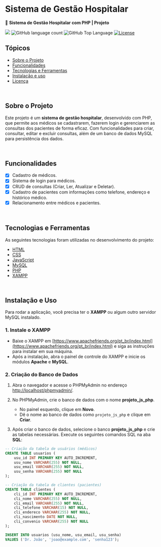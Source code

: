# Sistema de Gestão Hospitalar

🏥 **Sistema de Gestão Hospitalar com PHP | Projeto**

<p>
  <img src="https://img.shields.io/badge/made%20by-MIGUEL%20PRETO-FE251B?style=flat-square">
  <img alt="GitHub language count" src="https://img.shields.io/github/languages/count/yMiguelzin/-psychologist-manager?color=FE251B&style=flat-square">
  <img alt="GitHub Top Language" src="https://img.shields.io/github/languages/top/yMiguelzin/-psychologist-manager?color=FE251B&style=flat-square">
  <a href="https://opensource.org/licenses/MIT">
    <img alt="License" src="https://img.shields.io/badge/license-MIT-FE251B?style=flat-square">
  </a>
</p>

## Tópicos

- [Sobre o Projeto](#sobre-o-projeto)  
- [Funcionalidades](#funcionalidades)  
- [Tecnologias e Ferramentas](#tecnologias-e-ferramentas)  
- [Instalação e uso](#instalação-e-uso)  
- [Licença](#licença)

<br>

## Sobre o Projeto

Este projeto é um **sistema de gestão hospitalar**, desenvolvido com PHP, que permite aos médicos se cadastrarem, fazerem login e gerenciarem as consultas dos pacientes de forma eficaz. Com funcionalidades para criar, consultar, editar e excluir consultas, além de um banco de dados MySQL para persistência dos dados.

<br>

## Funcionalidades

- [X] Cadastro de médicos.
- [X] Sistema de login para médicos.
- [X] CRUD de consultas (Criar, Ler, Atualizar e Deletar).
- [X] Cadastro de pacientes com informações como telefone, endereço e histórico médico.
- [X] Relacionamento entre médicos e pacientes.

<br>

## Tecnologias e Ferramentas

As seguintes tecnologias foram utilizadas no desenvolvimento do projeto:

- [HTML](https://devdocs.io/html/)
- [CSS](https://devdocs.io/css/)
- [JavaScript](https://devdocs.io/javascript/)
- [MySQL](https://www.mysql.com/)
- [PHP](https://www.php.net/)
- [XAMPP](https://www.apachefriends.org/pt_br/index.html)

<br>

## Instalação e Uso

Para rodar a aplicação, você precisa ter o **XAMPP** ou algum outro servidor MySQL instalado.

### 1. Instale o XAMPP

- Baixe o XAMPP em [https://www.apachefriends.org/pt_br/index.html](https://www.apachefriends.org/pt_br/index.html) e siga as instruções para instalar em sua máquina.
- Após a instalação, abra o painel de controle do XAMPP e inicie os módulos **Apache** e **MySQL**.

### 2. Criação do Banco de Dados

1. Abra o navegador e acesse o PHPMyAdmin no endereço [http://localhost/phpmyadmin/](http://localhost/phpmyadmin/).
2. No PHPMyAdmin, crie o banco de dados com o nome **projeto_js_php**.
   - No painel esquerdo, clique em **Novo**.
   - Dê o nome ao banco de dados como `projeto_js_php` e clique em **Criar**.

3. Após criar o banco de dados, selecione o banco **projeto_js_php** e crie as tabelas necessárias. Execute os seguintes comandos SQL na aba **SQL**:

```sql
-- Criação da tabela de usuários (médicos)
CREATE TABLE usuarios (
    usu_id INT PRIMARY KEY AUTO_INCREMENT,
    usu_nome VARCHAR(255) NOT NULL,
    usu_email VARCHAR(255) NOT NULL,
    usu_senha VARCHAR(255) NOT NULL
);

-- Criação da tabela de clientes (pacientes)
CREATE TABLE clientes (
    cli_id INT PRIMARY KEY AUTO_INCREMENT,
    cli_nome VARCHAR(255) NOT NULL,
    cli_email VARCHAR(255) NOT NULL,
    cli_telefone VARCHAR(15) NOT NULL,
    cli_endereco VARCHAR(255) NOT NULL,
    cli_nascimento DATE NOT NULL,
    cli_convenio VARCHAR(255) NOT NULL
);

INSERT INTO usuarios (usu_nome, usu_email, usu_senha)
VALUES ('Dr. João', 'joao@example.com', 'senha123');
```

<br>


